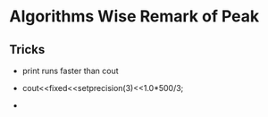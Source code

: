 # Algorithms Wise Remark of Peak

## Tricks

 - print runs faster than cout
 * cout<<fixed<<setprecision(3)<<1.0*500/3;
 + 
